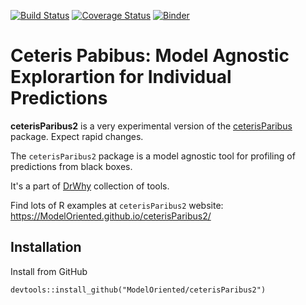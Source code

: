 [![Build Status](https://api.travis-ci.org/ModelOriented/ceterisParibus2.png)](https://travis-ci.org/ModelOriented/ceterisParibus2)
[![Coverage
Status](https://img.shields.io/codecov/c/github/ModelOriented/ceterisParibus2/master.svg)](https://codecov.io/github/ModelOriented/ceterisParibus2?branch=master)
[![Binder](https://mybinder.org/badge_logo.svg)](https://mybinder.org/v2/gh/ModelOriented/ceterisParibus2/master?filepath=jupyter-notebooks%2Ftest.ipynb)

# Ceteris Pabibus: Model Agnostic Explorartion for Individual Predictions

**ceterisParibus2** is a very experimental version of the [ceterisParibus](https://github.com/pbiecek/ceterisParibus) package. 
Expect rapid changes.

The `ceterisParibus2` package is a model agnostic tool for profiling of predictions from black boxes.

It's a part of [DrWhy](https://github.com/ModelOriented/DrWhy) collection of tools.

Find lots of R examples at `ceterisParibus2` website: https://ModelOriented.github.io/ceterisParibus2/

## Installation

Install from GitHub

```
devtools::install_github("ModelOriented/ceterisParibus2")
```
